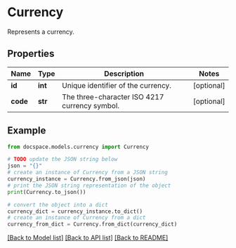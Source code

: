 # Currency

Represents a currency.

## Properties

Name | Type | Description | Notes
------------ | ------------- | ------------- | -------------
**id** | **int** | Unique identifier of the currency. | [optional] 
**code** | **str** | The three-character ISO 4217 currency symbol. | [optional] 

## Example

```python
from docspace.models.currency import Currency

# TODO update the JSON string below
json = "{}"
# create an instance of Currency from a JSON string
currency_instance = Currency.from_json(json)
# print the JSON string representation of the object
print(Currency.to_json())

# convert the object into a dict
currency_dict = currency_instance.to_dict()
# create an instance of Currency from a dict
currency_from_dict = Currency.from_dict(currency_dict)
```
[[Back to Model list]](../README.md#documentation-for-models) [[Back to API list]](../README.md#documentation-for-api-endpoints) [[Back to README]](../README.md)



